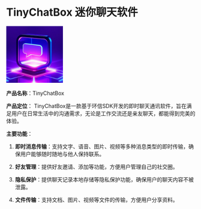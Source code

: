 # TinyChatBox 迷你聊天软件

<img  src="app/src/main/res/drawable-hdpi/logo.png" width="30%" />
</br>

**产品名称**：TinyChatBox

**产品定位**：
TinyChatBox是一款基于环信SDK开发的即时聊天通讯软件，旨在满足用户在日常生活中的沟通需求，无论是工作交流还是亲友聊天，都能得到完美的体验。

**主要功能**：

1. **即时消息传输**：支持文字、语音、图片、视频等多种消息类型的即时传输，确保用户能够随时随地与他人保持联系。

2. **好友管理**：提供好友邀请、添加等功能，方便用户管理自己的社交圈。

3. **隐私保护**：提供聊天记录本地存储等隐私保护功能，确保用户的聊天内容不被泄露。

4. **文件传输**：支持文档、图片、视频等文件的传输，方便用户分享资料。
